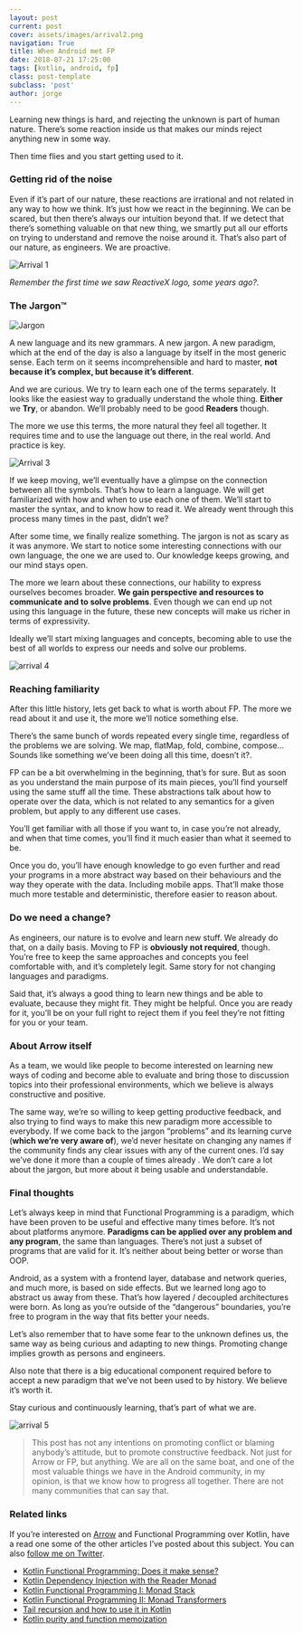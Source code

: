 ```yaml
---
layout: post
current: post
cover: assets/images/arrival2.png
navigation: True
title: When Android met FP
date: 2018-07-21 17:25:00
tags: [kotlin, android, fp]
class: post-template
subclass: 'post'
author: jorge
---
```


Learning new things is hard, and rejecting the unknown is part of human nature. There’s some reaction inside us that makes our minds reject anything new in some way.

Then time flies and you start getting used to it.

### Getting rid of the noise

Even if it’s part of our nature, these reactions are irrational and not related in any way to how we think. It’s just how we react in the beginning. We can be scared, but then there’s always our intuition beyond that. If we detect that there’s something valuable on that new thing, we smartly put all our efforts on trying to understand and remove the noise around it. That’s also part of our nature, as engineers. We are proactive.

![Arrival 1](assets/images/arrival1.jpeg)

*Remember the first time we saw ReactiveX logo, some years ago?.*

### The Jargon™️

![Jargon](assets/images/jargon.jpeg)

A new language and its new grammars. A new jargon. A new paradigm, which at the end of the day is also a language by itself in the most generic sense. Each term on it seems incomprehensible and hard to master, **not because it’s complex, but because it’s different**.

And we are curious. We try to learn each one of the terms separately. It looks like the easiest way to gradually understand the whole thing. **Either** we **Try**, or abandon. We’ll probably need to be good **Readers** though.

The more we use this terms, the more natural they feel all together. It requires time and to use the language out there, in the real world. And practice is key.

![Arrival 3](assets/images/arrival3.jpeg)

If we keep moving, we’ll eventually have a glimpse on the connection between all the symbols. That’s how to learn a language. We will get familiarized with how and when to use each one of them. We’ll start to master the syntax, and to know how to read it. We already went through this process many times in the past, didn’t we?

After some time, we finally realize something. The jargon is not as scary as it was anymore. We start to notice some interesting connections with our own language, the one we are used to. Our knowledge keeps growing, and our mind stays open.

The more we learn about these connections, our hability to express ourselves becomes broader. **We gain perspective and resources to communicate and to solve problems**. Even though we can end up not using this language in the future, these new concepts will make us richer in terms of expressivity.

Ideally we’ll start mixing languages and concepts, becoming able to use the best of all worlds to express our needs and solve our problems.

![arrival 4](assets/images/arrival4.jpeg)

### Reaching familiarity

After this little history, lets get back to what is worth about FP. The more we read about it and use it, the more we’ll notice something else.

There’s the same bunch of words repeated every single time, regardless of the problems we are solving. We map, flatMap, fold, combine, compose… Sounds like something we’ve been doing all this time, doesn’t it?.

FP can be a bit overwhelming in the beginning, that’s for sure. But as soon as you understand the main purpose of its main pieces, you’ll find yourself using the same stuff all the time. These abstractions talk about how to operate over the data, which is not related to any semantics for a given problem, but apply to any different use cases.

You’ll get familiar with all those if you want to, in case you’re not already, and when that time comes, you’ll find it much easier than what it seemed to be.

Once you do, you’ll have enough knowledge to go even further and read your programs in a more abstract way based on their behaviours and the way they operate with the data. Including mobile apps. That’ll make those much more testable and deterministic, therefore easier to reason about.

### Do we need a change?

As engineers, our nature is to evolve and learn new stuff. We already do that, on a daily basis. Moving to FP is **obviously not required**, though. You’re free to keep the same approaches and concepts you feel comfortable with, and it’s completely legit. Same story for not changing languages and paradigms.

Said that, it’s always a good thing to learn new things and be able to evaluate, because they might fit. They might be helpful. Once you are ready for it, you’ll be on your full right to reject them if you feel they’re not fitting for you or your team.

### About Arrow itself

As a team, we would like people to become interested on learning new ways of coding and become able to evaluate and bring those to discussion topics into their professional environments, which we believe is always constructive and positive.

The same way, we’re so willing to keep getting productive feedback, and also trying to find ways to make this new paradigm more accessible to everybody. If we come back to the jargon “problems” and its learning curve (**which we’re very aware of**), we’d never hesitate on changing any names if the community finds any clear issues with any of the current ones. I’d say we’ve done it more than a couple of times already . We don’t care a lot about the jargon, but more about it being usable and understandable.

### Final thoughts

Let’s always keep in mind that Functional Programming is a paradigm, which have been proven to be useful and effective many times before. It’s not about platforms anymore. **Paradigms can be applied over any problem and any program**, the same than languages. There’s not just a subset of programs that are valid for it. It’s neither about being better or worse than OOP.

Android, as a system with a frontend layer, database and network queries, and much more, is based on side effects. But we learned long ago to abstract us away from these. That’s how layered / decoupled architectures were born. As long as you’re outside of the “dangerous” boundaries, you’re free to program in the way that fits better your needs.

Let’s also remember that to have some fear to the unknown defines us, the same way as being curious and adapting to new things. Promoting change implies growth as persons and engineers.

Also note that there is a big educational component required before to accept a new paradigm that we’ve not been used to by history. We believe it’s worth it.

Stay curious and continuously learning, that’s part of what we are.

![arrival 5](assets/images/arrival5.jpeg)

> This post has not any intentions on promoting conflict or blaming anybody’s attitude, but to promote constructive feedback. Not just for Arrow or FP, but anything. We are all on the same boat, and one of the most valuable things we have in the Android community, in my opinion, is that we know how to progress all together. There are not many communities that can say that.

### Related links

If you’re interested on [Arrow](https://arrow-kt.io) and Functional Programming over Kotlin, have a read one some of the other articles I’ve posted about this subject. You can also [follow me on Twitter](https://twitter.com/JorgeCastilloPR).

* [Kotlin Functional Programming: Does it make sense?](https://jorgecastilloprz.github.io/kotlin-fp-does-it-make-sense)
* [Kotlin Dependency Injection with the Reader Monad](https://jorgecastilloprz.github.io/kotlin-dependency-injection-with-the-reader-monad)
* [Kotlin Functional Programming I: Monad Stack](https://jorgecastilloprz.github.io/kotlin-fp-1-monad-stack)
* [Kotlin Functional Programming II: Monad Transformers](https://jorgecastilloprz.github.io/kotlin-fp-2-monad-transformers)
* [Tail recursion and how to use it in Kotlin](https://jorgecastilloprz.github.io/tail-recursion-and-how-to-use-it-in-kotlin)
* [Kotlin purity and function memoization](https://jorgecastilloprz.github.io/kotlin-purity-and-function-memoization)
